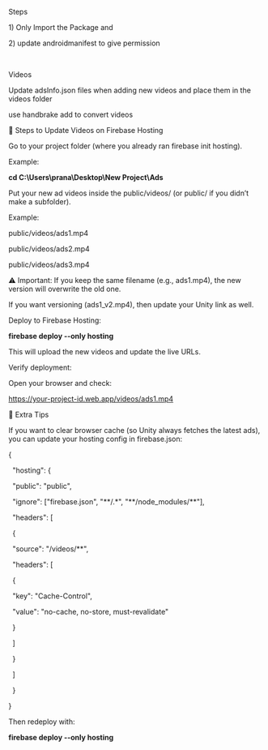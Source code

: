 Steps

1\) Only Import the Package and 

2\) update androidmanifest to give permission

&nbsp;	<!-- Needed to download ads (videos/json) from Firebase or any online server -->

<uses-permission android:name="android.permission.INTERNET" />



<!-- Needed to check if device is online/offline while the game is running.

&nbsp;    This helps when player turns internet ON after launch so ads can download. -->

<uses-permission android:name="android.permission.ACCESS\_NETWORK\_STATE" />





Videos



Update adsInfo.json files when adding new videos and place them in the videos folder 

use handbrake add to convert videos 





🔹 Steps to Update Videos on Firebase Hosting



Go to your project folder (where you already ran firebase init hosting).

Example:



**cd C:\\Users\\prana\\Desktop\\New Project\\Ads**





Put your new ad videos inside the public/videos/ (or public/ if you didn’t make a subfolder).



Example:



public/videos/ads1.mp4

public/videos/ads2.mp4

public/videos/ads3.mp4





⚠️ Important: If you keep the same filename (e.g., ads1.mp4), the new version will overwrite the old one.

If you want versioning (ads1\_v2.mp4), then update your Unity link as well.



Deploy to Firebase Hosting:



**firebase deploy --only hosting**





This will upload the new videos and update the live URLs.



Verify deployment:

Open your browser and check:



https://your-project-id.web.app/videos/ads1.mp4



🔹 Extra Tips



If you want to clear browser cache (so Unity always fetches the latest ads), you can update your hosting config in firebase.json:



{

&nbsp; "hosting": {

&nbsp;   "public": "public",

&nbsp;   "ignore": \["firebase.json", "\*\*/.\*", "\*\*/node\_modules/\*\*"],

&nbsp;   "headers": \[

&nbsp;     {

&nbsp;       "source": "/videos/\*\*",

&nbsp;       "headers": \[

&nbsp;         {

&nbsp;           "key": "Cache-Control",

&nbsp;           "value": "no-cache, no-store, must-revalidate"

&nbsp;         }

&nbsp;       ]

&nbsp;     }

&nbsp;   ]

&nbsp; }

}





Then redeploy with:



**firebase deploy --only hosting**



